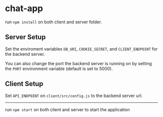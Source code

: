 # chat-app

run `npm install` on both client and server folder.

## Server Setup

Set the enviroment variables `DB_URI`, `COOKIE_SECRET`, and `CLIENT_ENDPOINT` for the backend server.

You can also change the port the backend server is running on by setting the `PORT` environment variable (default is set to 5000).

## Client Setup

Set `API_ENDPOINT` on `client/src/config.js` to the backend server url.

<hr>

run `npm start` on both client and server to start the application
